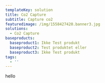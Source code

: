 ```yaml
---
templateKey: solution
title: Co2 Capture
subtitle: Capture co2
featuredimage: /img/1558427420.banner3.jpg
solutions:
  - Co2 Capture
baseproducts:
  baseproduct1: Ikke Test produkt
  baseproduct2: Test produktet eller
  baseproduct3: Ikke Test produkt
tags:
  - ''
---
```

hello
